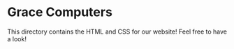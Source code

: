 # Grace Computers
This directory contains the HTML and CSS for our website! Feel free to have a look!
